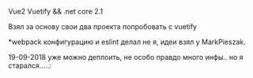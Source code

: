 Vue2  Vuetify && .net core 2.1

Взял за основу свои два проекта  попробовать с vuetify
  

*webpack конфигурацию и eslint делал не я, идеи взял у MarkPieszak.

19-09-2018 уже можно деплоить, не особо правдо много инфы.. но я старался.....:
